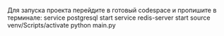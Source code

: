 Для запуска проекта перейдите в готовый codespace и пропишите в терминале:
service postgresql start
service redis-server start
source venv/Scripts/activate
python main.py
